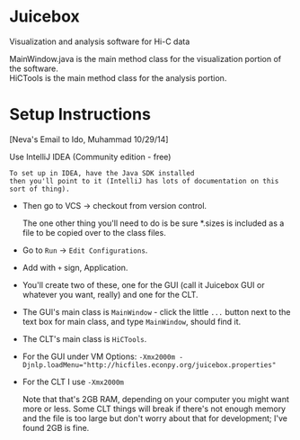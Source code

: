 Juicebox
========

Visualization and analysis software for Hi-C data

MainWindow.java is the main method class for the visualization portion of the software.  
HiCTools is the main method class for the analysis portion.


Setup Instructions
========

[Neva's Email to Ido, Muhammad  10/29/14]

Use IntelliJ IDEA (Community edition - free)

    To set up in IDEA, have the Java SDK installed
    then you'll point to it (IntelliJ has lots of documentation on this sort of thing).  

* Then go to VCS -> checkout from version control.

    The one other thing you'll need to do is be sure *.sizes is
    included as a file to be copied over to the class files.

* Go to `Run` -> `Edit Configurations`.
* Add with `+` sign, Application.
* You'll create two of these, one for the GUI (call it Juicebox GUI or whatever you want, really) and one for the CLT.
* The GUI's main class is `MainWindow` - click the little `...` button next to the text box for main class, and type `MainWindow`, should find it.
* The CLT's main class is `HiCTools`.  
* For the GUI under VM Options: `-Xmx2000m -Djnlp.loadMenu="http://hicfiles.econpy.org/juicebox.properties"`
* For the CLT I use  `-Xmx2000m`

    Note that that's 2GB RAM, depending on your computer you might want more or less.
    Some CLT things will break if there's not enough memory and the file is too large
    but don't worry about that for development; I've found 2GB is fine.
